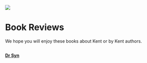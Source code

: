<a href="https://juncture-digital.org"><img src="https://gitcdn.link/repo/jstor-labs/juncture/main/images/ve-button.png"></a>
<param ve-config header="header" main="home">

# Book Reviews

We hope you will enjoy these books about Kent or by Kent authors.

##
**[Dr Syn](drsyn)**
